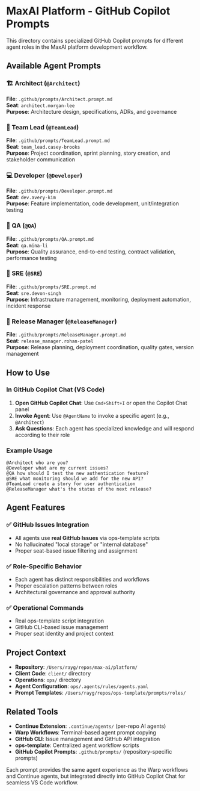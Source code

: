 # MaxAI Platform - GitHub Copilot Prompts

This directory contains specialized GitHub Copilot prompts for different agent roles in the MaxAI platform development workflow.

## Available Agent Prompts

### 🏗️ Architect (`@Architect`)
**File**: `.github/prompts/Architect.prompt.md`  
**Seat**: `architect.morgan-lee`  
**Purpose**: Architecture design, specifications, ADRs, and governance

### 👥 Team Lead (`@TeamLead`)
**File**: `.github/prompts/TeamLead.prompt.md`  
**Seat**: `team_lead.casey-brooks`  
**Purpose**: Project coordination, sprint planning, story creation, and stakeholder communication

### 💻 Developer (`@Developer`)
**File**: `.github/prompts/Developer.prompt.md`  
**Seat**: `dev.avery-kim`  
**Purpose**: Feature implementation, code development, unit/integration testing

### 🧪 QA (`@QA`)
**File**: `.github/prompts/QA.prompt.md`  
**Seat**: `qa.mina-li`  
**Purpose**: Quality assurance, end-to-end testing, contract validation, performance testing

### 🔧 SRE (`@SRE`)
**File**: `.github/prompts/SRE.prompt.md`  
**Seat**: `sre.devon-singh`  
**Purpose**: Infrastructure management, monitoring, deployment automation, incident response

### 🚀 Release Manager (`@ReleaseManager`)
**File**: `.github/prompts/ReleaseManager.prompt.md`  
**Seat**: `release_manager.rohan-patel`  
**Purpose**: Release planning, deployment coordination, quality gates, version management

## How to Use

### In GitHub Copilot Chat (VS Code)

1. **Open GitHub Copilot Chat**: Use `Cmd+Shift+I` or open the Copilot Chat panel
2. **Invoke Agent**: Use `@AgentName` to invoke a specific agent (e.g., `@Architect`)
3. **Ask Questions**: Each agent has specialized knowledge and will respond according to their role

### Example Usage

```
@Architect who are you?
@Developer what are my current issues?
@QA how should I test the new authentication feature?
@SRE what monitoring should we add for the new API?
@TeamLead create a story for user authentication
@ReleaseManager what's the status of the next release?
```

## Agent Features

### ✅ GitHub Issues Integration
- All agents use **real GitHub Issues** via ops-template scripts
- No hallucinated "local storage" or "internal database" 
- Proper seat-based issue filtering and assignment

### ✅ Role-Specific Behavior  
- Each agent has distinct responsibilities and workflows
- Proper escalation patterns between roles
- Architectural governance and approval authority

### ✅ Operational Commands
- Real ops-template script integration
- GitHub CLI-based issue management
- Proper seat identity and project context

## Project Context

- **Repository**: `/Users/rayg/repos/max-ai/platform/`
- **Client Code**: `client/` directory
- **Operations**: `ops/` directory
- **Agent Configuration**: `ops/.agents/rules/agents.yaml`
- **Prompt Templates**: `/Users/rayg/repos/ops-template/prompts/roles/`

## Related Tools

- **Continue Extension**: `.continue/agents/` (per-repo AI agents)
- **Warp Workflows**: Terminal-based agent prompt copying
- **GitHub CLI**: Issue management and GitHub API integration
- **ops-template**: Centralized agent workflow scripts
- **GitHub Copilot Prompts**: `.github/prompts/` (repository-specific prompts)

Each prompt provides the same agent experience as the Warp workflows and Continue agents, but integrated directly into GitHub Copilot Chat for seamless VS Code workflow.
